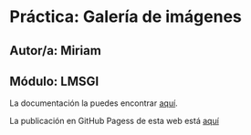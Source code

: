# Práctica: Galería de imágenes

## Autor/a: Miriam
## Módulo: LMSGI

La documentación la puedes encontrar [aquí](docs/documentacion.md).

La publicación en GitHub Pagess de esta web está [aquí](https://mkriam.github.io/galeria-git)
